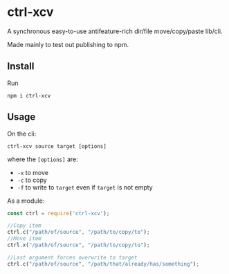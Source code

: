 # ctrl-xcv
A synchronous easy-to-use antifeature-rich dir/file move/copy/paste lib/cli.

Made mainly to test out publishing to npm.

## Install

Run

```
npm i ctrl-xcv
```

## Usage

On the cli:

```
ctrl-xcv source target [options]
```
where the `[options]` are:

* `-x` to move
* `-c` to copy
* `-f` to write to `target` even if `target` is not empty

As a module:

```js
const ctrl = require('ctrl-xcv');

//Copy item
ctrl.c("/path/of/source", "/path/to/copy/to");
//Move item
ctrl.x("/path/of/source", "/path/to/copy/to");

//Last argument forces overwrite to target
ctrl.c("/path/of/source", "/path/that/already/has/something");
```